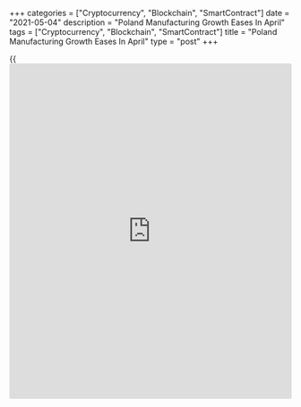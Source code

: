+++
categories = ["Cryptocurrency", "Blockchain", "SmartContract"]
date = "2021-05-04"
description = "Poland Manufacturing Growth Eases In April"
tags = ["Cryptocurrency", "Blockchain", "SmartContract"]
title = "Poland Manufacturing Growth Eases In April"
type = "post"
+++

{{<iframe id="large-banner" src="https://www.bounty.group/#slide=23.0" width="100%" height="600" scrolling="no" style="border: 0px solid rgb(216, 221, 230); border-radius: 3px;">}}

Poland's manufacturing sector expanded at the softer pace in April,
survey data from IHS Markit showed Tuesday.

The manufacturing purchasing managers' index, or PMI, fell to 53.7 in
April from 54.3 in March. Economists had expected the index to climb to
55.0.

A PMI reading above 50 suggests growth in the manufacturing sector.

Output grew for the third month in a row in April, albeit at a marginal
rate. Backlogs of work rose at the fastest pace in the survey [history](https://www.fixpro.org/post/chargeless-historical-data-api-backtesting/).

The workforce increased for the eight month in a row in April.
Suppliers' delivery time lengthened.

Input price inflation rose in April and output prices increased.

New orders expanded for the fifth consecutive month in April and new
export orders increased for the second strongest rate in over seven
years.

The 12-month outlook remained positive in April, albeit sentiment
moderated to the weakest since November last year.

For comments and feedback [contact](https://www.playgroundfx.com/contact/): editorial@rtt[news](https://www.letsplayfx.com/blog/forex-news-website/).com

[Economic News][1]

 **What parts of the world are seeing the best (and worst) economic
performances lately? Click[here][2] to check out our [Econ Scorecard][2]
and find out! See up-to-the-moment [ranking](https://www.playgroundfx.com/blog/crypto-exchange-ranking/)s for the best and worst
performers in [GDP][3], [unemployment rate][4], [inflation][5] and much
more.**

   1. www.rtt[news](https://www.letsplayfx.com/blog/forex-news-website/).com/Content/EconomicNews.aspx
   2. www.rtt[news](https://www.letsplayfx.com/blog/forex-news-website/).com/economic-scorecard/world-rank/retail-sales/highest-performance.aspx
   3. www.rtt[news](https://www.letsplayfx.com/blog/forex-news-website/).com/economic-scorecard/world-rank/GDP/highest-performance.aspx
   4. www.rtt[news](https://www.letsplayfx.com/blog/forex-news-website/).com/economic-scorecard/world-rank/unemployment-rate/lowest-performance.aspx
   5. www.rtt[news](https://www.letsplayfx.com/blog/forex-news-website/).com/economic-scorecard/world-rank/CPI/highest-performance.aspx